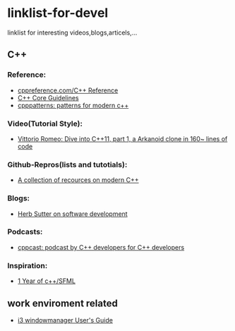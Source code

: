 linklist-for-devel
=======

linklist for interesting videos,blogs,articels,...

## C++

### Reference:
 * [cppreference.com/C++ Reference ](http://en.cppreference.com/w/cpp)
 * [C++ Core Guidelines ](https://github.com/isocpp/CppCoreGuidelines/blob/master/CppCoreGuidelines.md)
 * [cpppatterns: patterns for modern c++](https://cpppatterns.com/)

### Video(Tutorial Style):
 * [Vittorio Romeo:
 Dive into C++11, part 1, a Arkanoid clone in 160~ lines of code](https://www.youtube.com/watch?v=_4K3tsKa1Uc)

### Github-Repros(lists and tutotials):
 * [A collection of recources on modern C++](https://github.com/rigtorp/awesome-modern-cpp)

### Blogs:
 * [Herb Sutter on software development](https://herbsutter.com/)
 
### Podcasts:
 * [cppcast: podcast by C++ developers for C++ developers](https://cppcast.com/archives/)

### Inspiration:
* [1 Year of c++/SFML](https://www.youtube.com/watch?v=LrEvoKI07Ww)

## work enviroment related
 * [i3 windowmanager User's Guide ](https://i3wm.org/docs/userguide.html)
 
